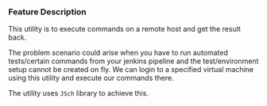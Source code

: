 ### Feature Description

This utility is to execute commands on a remote host and get the result back.

The problem scenario could arise when you have to run automated tests/certain commands from your jenkins pipeline and the test/environment setup cannot be created on fly.
We can login to a specified virtual machine using this utility and execute our commands there.

The utility uses `JSch` library to achieve this.
